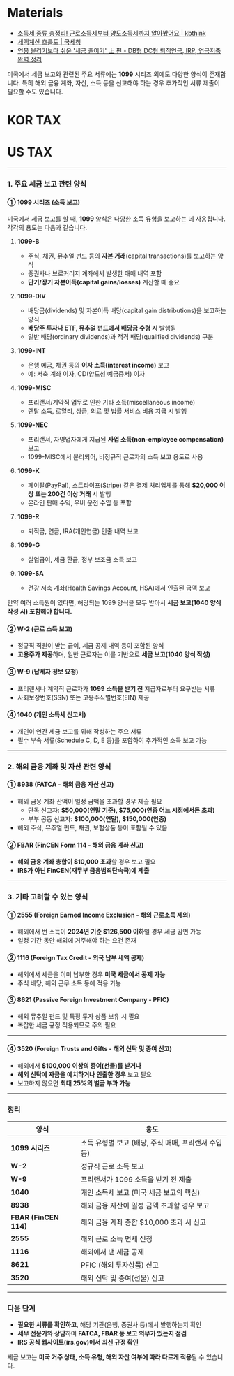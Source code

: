 # Materials

- [소득세 종류 총정리! 근로소득세부터 양도소득세까지 알아봤어요 | kbthink](https://kbthink.com/main/asset-management/wealth-manage-tip/kbthink-original/202408/income-tax.html)
- [세액계산 흐름도 | 국세청](https://www.nts.go.kr/nts/cm/cntnts/cntntsView.do?mi=2226&cntntsId=7666)
- [연봉 올리기보다 쉬운 '세금 줄이기' 上 편 - DB형 DC형 퇴직연금, IRP, 연금저축 완벽 정리](https://www.kbam.co.kr/board/view/335?&boardCode=03&contentType=0&topYn=N)

미국에서 세금 보고와 관련된 주요 서류에는 **1099** 시리즈 외에도 다양한 양식이 존재합니다. 특히 해외 금융 계좌, 자산, 소득 등을 신고해야 하는 경우 추가적인 서류 제출이 필요할 수도 있습니다. 

# KOR TAX

# US TAX

---

### **1. 주요 세금 보고 관련 양식**

#### **① 1099 시리즈 (소득 보고)**

미국에서 세금 보고를 할 때, **1099** 양식은 다양한 소득 유형을 보고하는 데 사용됩니다. 각각의 용도는 다음과 같습니다.

1. **1099-B**  
   - 주식, 채권, 뮤추얼 펀드 등의 **자본 거래**(capital transactions)를 보고하는 양식  
   - 증권사나 브로커리지 계좌에서 발생한 매매 내역 포함  
   - **단기/장기 자본이득(capital gains/losses)** 계산할 때 중요  

2. **1099-DIV**  
   - 배당금(dividends) 및 자본이득 배당(capital gain distributions)을 보고하는 양식  
   - **배당주 투자나 ETF, 뮤추얼 펀드에서 배당금 수령 시** 발행됨  
   - 일반 배당(ordinary dividends)과 적격 배당(qualified dividends) 구분  

3. **1099-INT**  
   - 은행 예금, 채권 등의 **이자 소득(interest income)** 보고  
   - 예: 저축 계좌 이자, CD(양도성 예금증서) 이자  

4. **1099-MISC**  
   - 프리랜서/계약직 업무로 인한 기타 소득(miscellaneous income)  
   - 렌탈 소득, 로열티, 상금, 의료 및 법률 서비스 비용 지급 시 발행  

5. **1099-NEC**  
   - 프리랜서, 자영업자에게 지급된 **사업 소득(non-employee compensation)** 보고  
   - 1099-MISC에서 분리되어, 비정규직 근로자의 소득 보고 용도로 사용  

6. **1099-K**  
   - 페이팔(PayPal), 스트라이프(Stripe) 같은 결제 처리업체를 통해 **$20,000 이상 또는 200건 이상 거래** 시 발행  
   - 온라인 판매 수익, 우버 운전 수입 등 포함  

7. **1099-R**  
   - 퇴직금, 연금, IRA(개인연금) 인출 내역 보고  

8. **1099-G**
   - 실업급여, 세금 환급, 정부 보조금 소득 보고  

9. **1099-SA** 
   - 건강 저축 계좌(Health Savings Account, HSA)에서 인출된 금액 보고  

만약 여러 소득원이 있다면, 해당되는 1099 양식을 모두 받아서 **세금 보고(1040 양식 작성 시) 포함해야 합니다.**  

#### **② W-2 (근로 소득 보고)**

- 정규직 직원이 받는 급여, 세금 공제 내역 등이 포함된 양식  
- **고용주가 제공**하며, 일반 근로자는 이를 기반으로 **세금 보고(1040 양식 작성)**  

#### **③ W-9 (납세자 정보 요청)**

- 프리랜서나 계약직 근로자가 **1099 소득을 받기 전** 지급자로부터 요구받는 서류  
- 사회보장번호(SSN) 또는 고용주식별번호(EIN) 제공  

#### **④ 1040 (개인 소득세 신고서)**

- 개인이 연간 세금 보고를 위해 작성하는 주요 서류  
- 필수 부속 서류(Schedule C, D, E 등)를 포함하여 추가적인 소득 보고 가능  

---

### **2. 해외 금융 계좌 및 자산 관련 양식**

#### **① 8938 (FATCA - 해외 금융 자산 신고)**

- 해외 금융 계좌 잔액이 일정 금액을 초과할 경우 제출 필요  
  - 단독 신고자: **$50,000(연말 기준), $75,000(연중 어느 시점에서든 초과)**  
  - 부부 공동 신고자: **$100,000(연말), $150,000(연중)**  
- 해외 주식, 뮤추얼 펀드, 채권, 보험상품 등이 포함될 수 있음  

#### **② FBAR (FinCEN Form 114 - 해외 금융 계좌 신고)**

- **해외 금융 계좌 총합이 $10,000 초과**할 경우 보고 필요  
- **IRS가 아닌 FinCEN(재무부 금융범죄단속국)에 제출**  

---

### **3. 기타 고려할 수 있는 양식**

#### **① 2555 (Foreign Earned Income Exclusion - 해외 근로소득 제외)**

- 해외에서 번 소득이 **2024년 기준 $126,500 이하**일 경우 세금 감면 가능  
- 일정 기간 동안 해외에 거주해야 하는 요건 존재  

#### **② 1116 (Foreign Tax Credit - 외국 납부 세액 공제)**

- 해외에서 세금을 이미 납부한 경우 **미국 세금에서 공제 가능**  
- 주식 배당, 해외 근무 소득 등에 적용 가능  

#### **③ 8621 (Passive Foreign Investment Company - PFIC)**

- 해외 뮤추얼 펀드 및 특정 투자 상품 보유 시 필요  
- 복잡한 세금 규정 적용되므로 주의 필요  

---

#### **④ 3520 (Foreign Trusts and Gifts - 해외 신탁 및 증여 신고)**

- 해외에서 **$100,000 이상의 증여(선물)를 받거나**  
- **해외 신탁에 자금을 예치하거나 인출한 경우** 보고 필요  
- 보고하지 않으면 **최대 25%의 벌금 부과 가능**  

---

### **정리**

| 양식 | 용도 |
|------|------|
| **1099 시리즈** | 소득 유형별 보고 (배당, 주식 매매, 프리랜서 수입 등) |
| **W-2** | 정규직 근로 소득 보고 |
| **W-9** | 프리랜서가 1099 소득을 받기 전 제출 |
| **1040** | 개인 소득세 보고 (미국 세금 보고의 핵심) |
| **8938** | 해외 금융 자산이 일정 금액 초과할 경우 보고 |
| **FBAR (FinCEN 114)** | 해외 금융 계좌 총합 $10,000 초과 시 신고 |
| **2555** | 해외 근로 소득 면세 신청 |
| **1116** | 해외에서 낸 세금 공제 |
| **8621** | PFIC (해외 투자상품) 신고 |
| **3520** | 해외 신탁 및 증여(선물) 신고 |

---

### **다음 단계**
- **필요한 서류를 확인하고**, 해당 기관(은행, 증권사 등)에서 발행하는지 확인  
- **세무 전문가와 상담**하여 **FATCA, FBAR 등 보고 의무가 있는지 점검**  
- **IRS 공식 웹사이트(irs.gov)에서 최신 규정 확인**  

세금 보고는 **미국 거주 상태, 소득 유형, 해외 자산 여부에 따라 다르게 적용**될 수 있습니다. 
